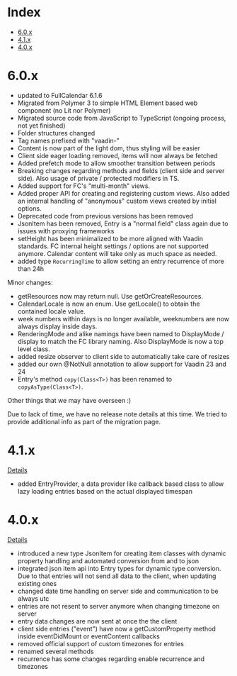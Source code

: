 # Index
* [6.0.x](#60x)
* [4.1.x](#41x)
* [4.0.x](#40x)

# 6.0.x
- updated to FullCalendar 6.1.6
- Migrated from Polymer 3 to simple HTML Element based web component (no Lit nor Polymer)
- Migrated source code from JavaScript to TypeScript (ongoing process, not yet finished)
- Folder structures changed
- Tag names prefixed with "vaadin-"
- Content is now part of the light dom, thus styling will be easier
- Client side eager loading removed, items will now always be fetched
- Added prefetch mode to allow smoother transition between periods
- Breaking changes regarding methods and fields (client side and server side). Also usage of private / protected modifiers in TS.
- Added support for FC's "multi-month" views. 
- Added proper API for creating and registering custom views. Also added an internal handling of "anonymous" custom views created by initial options.
- Deprecated code from previous versions has been removed
- JsonItem has been removed, Entry is a "normal field" class again due to issues with proxying frameworks
- setHeight has been minimalized to be more aligned with Vaadin standards. FC internal height settings / options are not
  supported anymore. Calendar content will take only as much space as needed.
- added type `RecurringTime` to allow setting an entry recurrence of more than 24h


Minor changes:
- getResources now may return null. Use getOrCreateResources. 
- CalendarLocale is now an enum. Use getLocale() to obtain the contained locale value.
- week numbers within days is no longer available, weeknumbers are now always display inside days.
- RenderingMode and alike namings have been named to DisplayMode / display to match the FC library naming. Also DisplayMode is now a top level class.
- added resize observer to client side to automatically take care of resizes
- added our own @NotNull annotation to allow support for Vaadin 23 and 24
- Entry's method `copy(Class<T>)` has been renamed to `copyAsType(Class<T>)`.

Other things that we may have overseen :) 

Due to lack of time, we have no release note details at this time. We tried to provide additional info as part of the migration page. 

# 4.1.x
[Details](https://github.com/stefanuebe/vaadin_fullcalendar/wiki/Release-Notes-4.1.x)
- added EntryProvider, a data provider like callback based class to allow lazy loading entries based on the actual displayed timespan

# 4.0.x
[Details](https://github.com/stefanuebe/vaadin_fullcalendar/wiki/Release-Notes-4.0.x)
- introduced a new type JsonItem for creating item classes with dynamic property handling and automated conversion from and to json
- integrated json item api into Entry types for dynamic type conversion. Due to that entries will not send all data to the client, when updating existing ones
- changed date time handling on server side and communication to be always utc
- entries are not resent to server anymore when changing timezone on server
- entry data changes are now sent at once the the client
- client side entries ("event") have now a getCustomProperty method inside eventDidMount or eventContent callbacks
- removed official support of custom timezones for entries
- renamed several methods
- recurrence has some changes regarding enable recurrence and timezones
